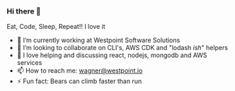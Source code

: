 ### Hi there 👋

Eat, Code, Sleep, Repeat!! I love it

- 🔭 I’m currently working at Westpoint Software Solutions
- 👯 I’m looking to collaborate on CLI's, AWS CDK and "lodash _ish_" helpers
- 💬 I love helping and discussing react, nodejs, mongodb and AWS services
- 📫 How to reach me: wagner@westpoint.io
- ⚡ Fun fact: Bears can climb faster than run
